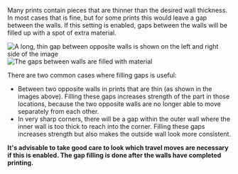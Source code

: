 Many prints contain pieces that are thinner than the desired wall thickness. In most cases that is fine, but for some prints this would leave a gap between the walls. If this setting is enabled, gaps between the walls will be filled up with a spot of extra material.

![A long, thin gap between opposite walls is shown on the left and right side of the image](../../../articles/images/fill_perimeter_gaps_disabled.png)
![The gaps between walls are filled with material](../../../articles/images/fill_perimeter_gaps_enabled.png)

There are two common cases where filling gaps is useful:
* Between two opposite walls in prints that are thin (as shown in the images above). Filling these gaps increases strength of the part in those locations, because the two opposite walls are no longer able to move separately from each other.
* In very sharp corners, there will be a gap within the outer wall where the inner wall is too thick to reach into the corner. Filling these gaps increases strength but also makes the outside wall look more consistent.

**It's advisable to take good care to look which travel moves are necessary if this is enabled. The gap filling is done after the walls have completed printing.**